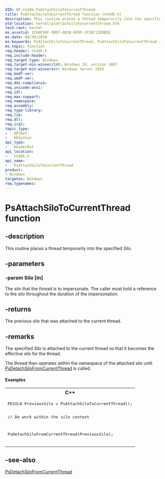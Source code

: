 ```yaml
---
UID: NF:ntddk.PsAttachSiloToCurrentThread
title: PsAttachSiloToCurrentThread function (ntddk.h)
description: This routine places a thread temporarily into the specified Silo.
old-location: kernel\psattachsilotocurrentthread.htm
tech.root: kernel
ms.assetid: 1C66E50F-3BD7-4038-9FDF-2F2B712D9B5E
ms.date: 04/30/2018
ms.keywords: PsAttachSiloToCurrentThread, PsAttachSiloToCurrentThread routine [Kernel-Mode Driver Architecture], kernel.psattachsilotocurrentthread, ntddk/PsAttachSiloToCurrentThread
ms.topic: function
req.header: ntddk.h
req.include-header: 
req.target-type: Windows
req.target-min-winverclnt: Windows 10, version 1607
req.target-min-winversvr: Windows Server 2016
req.kmdf-ver: 
req.umdf-ver: 
req.ddi-compliance: 
req.unicode-ansi: 
req.idl: 
req.max-support: 
req.namespace: 
req.assembly: 
req.type-library: 
req.lib: 
req.dll: 
req.irql: 
topic_type:
-	APIRef
-	kbSyntax
api_type:
-	HeaderDef
api_location:
-	ntddk.h
api_name:
-	PsAttachSiloToCurrentThread
product:
- Windows
targetos: Windows
req.typenames: 
---
```


# PsAttachSiloToCurrentThread function


## -description


This routine places a thread temporarily into the specified <i>Silo</i>.


## -parameters




### -param Silo [in]

The silo that the thread is to impersonate. The caller must hold a  reference to the silo throughout the duration of the impersonation.


## -returns



The previous silo that was attached to the current thread.




## -remarks



The specified <i>Silo</i> is attached to the current thread so that it becomes the effective silo for the thread.

The thread then operates within the namespace of the attached silo until <a href="https://msdn.microsoft.com/library/windows/hardware/mt735060">PsDetachSiloFromCurrentThread</a> is called.


#### Examples

<div class="code"><span codelanguage="ManagedCPlusPlus"><table>
<tr>
<th>C++</th>
</tr>
<tr>
<td>
<pre>PESILO PreviousSilo = PsAttachSiloToCurrentThread();

// Do work within the silo context

PsDetachSiloFromCurrentThread(PreviousSilo);</pre>
</td>
</tr>
</table></span></div>



## -see-also




<a href="https://msdn.microsoft.com/library/windows/hardware/mt735060">PsDetachSiloFromCurrentThread</a>
 

 

